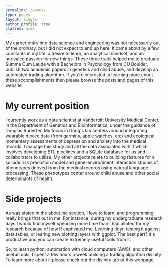```yaml
---
permalink: /about/
type: pages
layout: single
author_profile: true
classes: wide
---
```


My career entry into data science and engineering was not necessarily out of the ordinary, but I did not expect to end up here. It came about by a few constants in my life: a desire to learn, an analytical mindset, and an unrivaled passion for new things. These three traits helped me to graduate Summa Cum Laude with a Bachelors in Psychology from CU Boulder, publish two academic papers in genetics and child abuse, and develop an automated trading algorithm. If you're interested in learning more about these accomplishments then please browse the posts and pages of this website. 

# My current position

I currently work as a data scientist at Vanderbilt University Medical Center, in the Department of Genetics and Bioinformatics, under the guidance of Douglas Ruderfer. My focus in Doug's lab centers around integrating wearable device data (from garmins, apple watches, etc) and ecological momentary assessments of depression and anxiety into the medical records. I manage this study and all the data associated with it which involves developing ETL pipelines and a SQLite database for us and collaborators to utilize. My other projects relate to building features for a suicide risk prediction model and gene-environment interaction studies of phenotypes derived from the medical records using natural language processing. These phenotypes center around child abuse and other social determinants of health.

# Side projects

As was stated in the about me section, I love to learn, and programming really brings that out in me. For instance, during my undergraduate research days I would find myself spending more time than I had alloted for my research because of how R captivated me. Learning tidyr, testing it against data.tables, or learing new plotting layers with ggplot. The best part? It's productive and you can create extremely useful tools from it.

So, to learn python, automation with cloud computers (AWS), and other useful tools, I spent a few hours a week building a trading algorithm divinity. To learn more about it please check out the divinity tab of this webpage.

